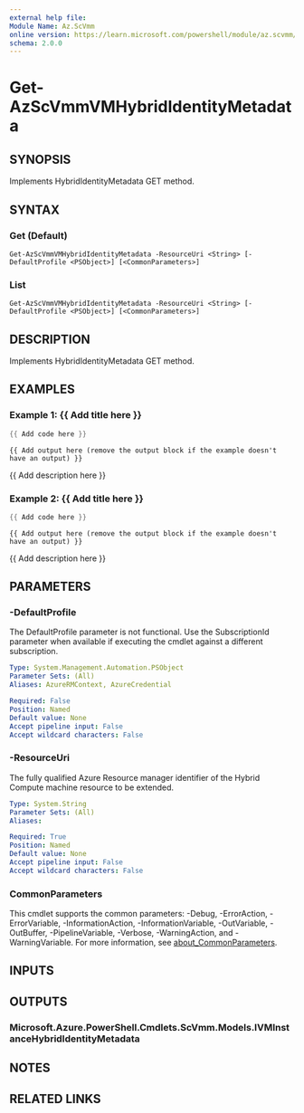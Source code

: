 ```yaml
---
external help file:
Module Name: Az.ScVmm
online version: https://learn.microsoft.com/powershell/module/az.scvmm/get-azscvmmvmhybrididentitymetadata
schema: 2.0.0
---
```


# Get-AzScVmmVMHybridIdentityMetadata

## SYNOPSIS
Implements HybridIdentityMetadata GET method.

## SYNTAX

### Get (Default)
```
Get-AzScVmmVMHybridIdentityMetadata -ResourceUri <String> [-DefaultProfile <PSObject>] [<CommonParameters>]
```

### List
```
Get-AzScVmmVMHybridIdentityMetadata -ResourceUri <String> [-DefaultProfile <PSObject>] [<CommonParameters>]
```

## DESCRIPTION
Implements HybridIdentityMetadata GET method.

## EXAMPLES

### Example 1: {{ Add title here }}
```powershell
{{ Add code here }}
```

```output
{{ Add output here (remove the output block if the example doesn't have an output) }}
```

{{ Add description here }}

### Example 2: {{ Add title here }}
```powershell
{{ Add code here }}
```

```output
{{ Add output here (remove the output block if the example doesn't have an output) }}
```

{{ Add description here }}

## PARAMETERS

### -DefaultProfile
The DefaultProfile parameter is not functional.
Use the SubscriptionId parameter when available if executing the cmdlet against a different subscription.

```yaml
Type: System.Management.Automation.PSObject
Parameter Sets: (All)
Aliases: AzureRMContext, AzureCredential

Required: False
Position: Named
Default value: None
Accept pipeline input: False
Accept wildcard characters: False
```

### -ResourceUri
The fully qualified Azure Resource manager identifier of the Hybrid Compute machine resource to be extended.

```yaml
Type: System.String
Parameter Sets: (All)
Aliases:

Required: True
Position: Named
Default value: None
Accept pipeline input: False
Accept wildcard characters: False
```

### CommonParameters
This cmdlet supports the common parameters: -Debug, -ErrorAction, -ErrorVariable, -InformationAction, -InformationVariable, -OutVariable, -OutBuffer, -PipelineVariable, -Verbose, -WarningAction, and -WarningVariable. For more information, see [about_CommonParameters](http://go.microsoft.com/fwlink/?LinkID=113216).

## INPUTS

## OUTPUTS

### Microsoft.Azure.PowerShell.Cmdlets.ScVmm.Models.IVMInstanceHybridIdentityMetadata

## NOTES

## RELATED LINKS


